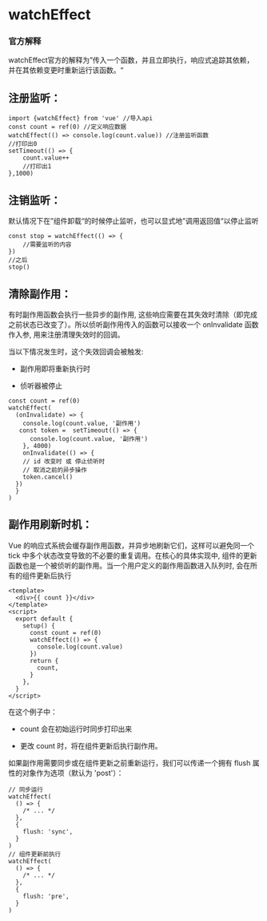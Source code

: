# watchEffect

### 官方解释

watchEffect官方的解释为”传入一个函数，并且立即执行，响应式追踪其依赖，并在其依赖变更时重新运行该函数。“

## 注册监听：

```
import {watchEffect} from 'vue' //导入api
const count = ref(0) //定义响应数据
watchEffect(() => console.log(count.value)) //注册监听函数
//打印出0
setTimeout(() => {
    count.value++
    //打印出1
},1000)
```

## 注销监听：

默认情况下在”组件卸载“的时候停止监听，也可以显式地”调用返回值“以停止监听

```
const stop = watchEffect(() => {
    //需要监听的内容
})
//之后
stop()
```

## 清除副作用：

有时副作用函数会执行一些异步的副作用, 这些响应需要在其失效时清除（即完成之前状态已改变了）。所以侦听副作用传入的函数可以接收一个 onInvalidate 函数作入参, 用来注册清理失效时的回调。

当以下情况发生时，这个失效回调会被触发:

* 副作用即将重新执行时

* 侦听器被停止

```
const count = ref(0)
watchEffect(
  (onInvalidate) => {
    console.log(count.value, '副作用')
   const token =  setTimeout(() => {
      console.log(count.value, '副作用')
    }, 4000)
    onInvalidate(() => {
    // id 改变时 或 停止侦听时
    // 取消之前的异步操作
    token.cancel()
  })
  }
)
```

## 副作用刷新时机：

Vue 的响应式系统会缓存副作用函数，并异步地刷新它们，这样可以避免同一个 tick 中多个状态改变导致的不必要的重复调用。在核心的具体实现中, 组件的更新函数也是一个被侦听的副作用。当一个用户定义的副作用函数进入队列时, 会在所有的组件更新后执行

```
<template>
  <div>{{ count }}</div>
</template>
<script>
  export default {
    setup() {
      const count = ref(0)
      watchEffect(() => {
        console.log(count.value)
      })
      return {
        count,
      }
    },
  }
</script>
```

在这个例子中：

* count 会在初始运行时同步打印出来

* 更改 count 时，将在组件更新后执行副作用。

如果副作用需要同步或在组件更新之前重新运行，我们可以传递一个拥有 flush 属性的对象作为选项（默认为 'post'）：

```
// 同步运行
watchEffect(
  () => {
    /* ... */
  },
  {
    flush: 'sync',
  }
)
// 组件更新前执行
watchEffect(
  () => {
    /* ... */
  },
  {
    flush: 'pre',
  }
)
```



